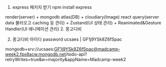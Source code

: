 1. express 패키지 받기
   npm install express

render(server) + mongodb atlas(DB) + cloudiary(Image)
react query(server data 불러오고 caching 등 관리) + Zustand(UI 상태 관리) + Reanimated&Gesture Handler(UI 애니메이션 관리) 2. 몽고디비

2. 몽고디비 아이디 password
   ucsaes | GF1j9YSk8Z6fSpac

mongodb+srv://ucsaes:GF1j9YSk8Z6fSpac@madcamp-week2.fpx8acw.mongodb.net/todo-api?retryWrites=true&w=majority&appName=Madcamp-week2
